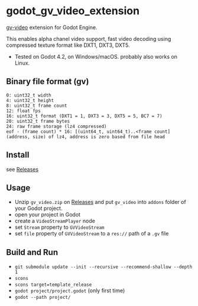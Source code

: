 # godot_gv_video_extension

[gv-video](https://github.com/Ushio/ofxExtremeGpuVideo#binary-file-format-gv) extension for Godot Engine.

This enables alpha chanel video support, fast video decoding using compressed texture format like DXT1, DXT3, DXT5.

- Tested on Godot 4.2, on Windows/macOS. probably also works on Linux.

## Binary file format (gv)

```text
0: uint32_t width
4: uint32_t height
8: uint32_t frame count
12: float fps
16: uint32_t format (DXT1 = 1, DXT3 = 3, DXT5 = 5, BC7 = 7)
20: uint32_t frame bytes
24: raw frame storage (lz4 compressed)
eof - (frame count) * 16: [(uint64_t, uint64_t)..<frame count] (address, size) of lz4, address is zero based from file head
```

## Install

see [Releases](https://github.com/funatsufumiya/godot_gv_video_extension/releases)

## Usage

- Unzip `gv_video.zip` on [Releases](https://github.com/funatsufumiya/godot_gv_video_extension/releases) and put `gv_video` into `addons` folder of your Godot project.
- open your project in Godot
- create a `VideoStreamPlayer` node
- set `Stream` property to `GVVideoStream`
- set `file` property of `GVVideoStream` to a `res://` path of a `.gv` file


## Build and Run

- `git submodule update --init --recursive --recommend-shallow --depth 1`
- `scons`
- `scons target=template_release`
- `godot project/project.godot` (only first time)
- `godot --path project/`
